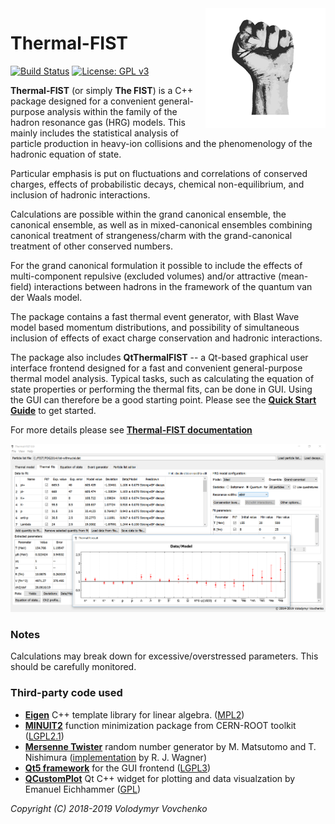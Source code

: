 <img src="logo.png" align="right" />

# Thermal-FIST
[![Build Status](https://travis-ci.org/vlvovch/Thermal-FIST.svg?branch=master)](https://travis-ci.org/vlvovch/Thermal-FIST)
[![License: GPL v3](https://img.shields.io/badge/License-GPL%20v3-blue.svg)](https://www.gnu.org/licenses/gpl-3.0)

**Thermal-FIST** (or simply **The FIST**) is a C++ package designed for a convenient general-purpose analysis within the family of the hadron resonance gas (HRG) models.
This mainly includes the statistical analysis of particle production in heavy-ion collisions and the phenomenology of the hadronic equation of state. 

Particular emphasis is put on fluctuations and correlations of conserved charges, effects of probabilistic decays, chemical non-equilibrium, and inclusion of hadronic interactions.

Calculations are possible within the grand canonical ensemble, the canonical ensemble, as well as in mixed-canonical ensembles combining canonical treatment of strangeness/charm with the grand-canonical treatment of other conserved numbers.

For the grand canonical formulation it possible to include the effects of multi-component repulsive (excluded volumes) and/or attractive (mean-field) interactions between hadrons in the framework of the quantum van der Waals model.

The package contains a fast thermal event generator, with Blast Wave model based momentum distributions, and possibility of simultaneous inclusion of effects of exact charge conservation and hadronic interactions.

The package also includes **QtThermalFIST** -- a Qt-based graphical user interface frontend designed for a fast and convenient general-purpose thermal model analysis. Typical tasks, such as calculating
the equation of state properties or performing the thermal fits,
can be done in GUI. Using the GUI can therefore be a good starting point.
Please see the [**Quick Start Guide**](docs/quickstart.md) to get started.

For more details please see [**Thermal-FIST documentation**](https://fias.uni-frankfurt.de/~vovchenko/project/thermal-fist/doc/)

<p align="center">
  <img src="src/gui/QtThermalFIST/images/QtThermalFIST.png" alt="QtThermalFIST"/>
</p>

### Notes
Calculations may break down for excessive/overstressed parameters.
This should be carefully monitored.

### Third-party code used

- [**Eigen**](http://eigen.tuxfamily.org) C++ template library for linear algebra. ([MPL2](http://www.mozilla.org/MPL/2.0))
- [**MINUIT2**](http://seal.web.cern.ch/seal/snapshot/work-packages/mathlibs/minuit/) function minimization package from CERN-ROOT toolkit ([LGPL2.1](https://root.cern/license))
- [**Mersenne Twister**](http://www.math.sci.hiroshima-u.ac.jp/~m-mat/MT/emt.html) random number generator by M. Matsutomo and T. Nishimura ([implementation](http://www.math.sci.hiroshima-u.ac.jp/~m-mat/MT/VERSIONS/C-LANG/MersenneTwister.h) by R. J. Wagner)
- [**Qt5 framework**](https://www.qt.io) for the GUI frontend ([LGPL3](http://doc.qt.io/qt-5/lgpl.html))
- [**QCustomPlot**](https://www.qcustomplot.com/) Qt C++ widget for plotting and data visualzation by Emanuel Eichhammer ([GPL](https://www.gnu.org/licenses/gpl.html))

*Copyright (C) 2018-2019  Volodymyr Vovchenko*
